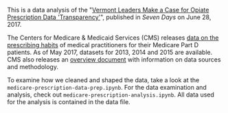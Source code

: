 This is a data analysis of the "[Vermont Leaders Make a Case for Opiate Prescription Data 'Transparency'](https://www.sevendaysvt.com/vermont/vermont-leaders-make-a-case-for-opiate-prescription-data-transparency/Content?oid=6476279)", published in *Seven Days* on June 28, 2017.

The Centers for Medicare & Medicaid Services (CMS) releases [data on the prescribing habits](https://data.cms.gov/browse) of medical practitioners for their Medicare Part D patients. As of May 2017, datasets for 2013, 2014 and 2015 are available. CMS also releases an [overview document](https://www.cms.gov/Research-Statistics-Data-and-Systems/Statistics-Trends-and-Reports/Medicare-Provider-Charge-Data/Downloads/Prescriber_Methods.pdf) with information on data sources and methodology.

To examine how we cleaned and shaped the data, take a look at the `medicare-prescription-data-prep.ipynb`. For the data examination and analysis, check out `medicare-prescription-analysis.ipynb`. All data used for the analysis is contained in the data file.